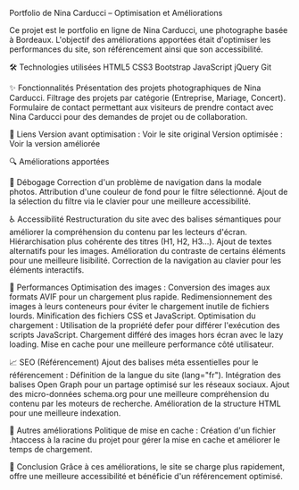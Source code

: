 Portfolio de Nina Carducci – Optimisation et Améliorations

Ce projet est le portfolio en ligne de Nina Carducci, une photographe basée à Bordeaux. L'objectif des améliorations apportées était d'optimiser les performances du site, son référencement ainsi que son accessibilité.

🛠 Technologies utilisées
HTML5
CSS3
Bootstrap
JavaScript
jQuery
Git

✨ Fonctionnalités
Présentation des projets photographiques de Nina Carducci.
Filtrage des projets par catégorie (Entreprise, Mariage, Concert).
Formulaire de contact permettant aux visiteurs de prendre contact avec Nina Carducci pour des demandes de projet ou de collaboration.

🔗 Liens
Version avant optimisation : Voir le site original
Version optimisée : Voir la version améliorée

🔍 Améliorations apportées

🐞 Débogage
Correction d'un problème de navigation dans la modale photos.
Attribution d'une couleur de fond pour le filtre sélectionné.
Ajout de la sélection du filtre via le clavier pour une meilleure accessibilité.

♿ Accessibilité
Restructuration du site avec des balises sémantiques pour améliorer la compréhension du contenu par les lecteurs d'écran.
Hiérarchisation plus cohérente des titres (H1, H2, H3...).
Ajout de textes alternatifs pour les images.
Amélioration du contraste de certains éléments pour une meilleure lisibilité.
Correction de la navigation au clavier pour les éléments interactifs.

🚀 Performances
Optimisation des images :
Conversion des images aux formats AVIF  pour un chargement plus rapide.
Redimensionnement des images à leurs conteneurs pour éviter le chargement inutile de fichiers lourds.
Minification des fichiers CSS et JavaScript.
Optimisation du chargement :
Utilisation de la propriété defer pour différer l'exécution des scripts JavaScript.
Chargement différé des images hors écran avec le lazy loading.
Mise en cache pour une meilleure performance côté utilisateur.

📈 SEO (Référencement)
Ajout des balises méta essentielles pour le référencement :
Définition de la langue du site (lang="fr").
Intégration des balises Open Graph pour un partage optimisé sur les réseaux sociaux.
Ajout des micro-données schema.org pour une meilleure compréhension du contenu par les moteurs de recherche.
Amélioration de la structure HTML pour une meilleure indexation.

🔧 Autres améliorations
Politique de mise en cache :
Création d'un fichier .htaccess à la racine du projet pour gérer la mise en cache et améliorer le temps de chargement.


🚀 Conclusion
Grâce à ces améliorations, le site se charge plus rapidement, offre une meilleure accessibilité et bénéficie d'un référencement optimisé.

